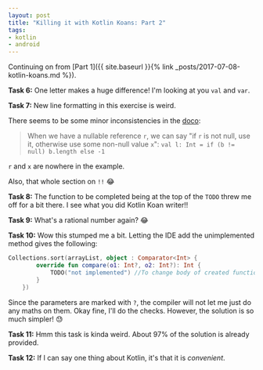 ```yaml
---
layout: post
title: "Killing it with Kotlin Koans: Part 2"
tags:
- kotlin
- android
---
```

Continuing on from [Part 1]({{ site.baseurl }}{% link _posts/2017-07-08-kotlin-koans.md %}).

__Task 6:__
One letter makes a huge difference! I'm looking at you `val` and `var`.

__Task 7:__
New line formatting in this exercise is weird.

There seems to be some minor inconsistencies in the [doco](http://kotlinlang.org/docs/reference/null-safety.html):
> When we have a nullable reference `r`, we can say "if `r` is not null, use it, otherwise use some non-null value `x`":
> `val l: Int = if (b != null) b.length else -1`

`r` and `x` are nowhere in the example.

Also, that whole section on `!!` 😂

__Task 8:__
The function to be completed being at the top of the `TODO` threw me off for a bit there. I see what you did Kotlin Koan writer!!  

__Task 9:__
What's a rational number again? 😂

__Task 10:__
Wow this stumped me a bit. Letting the IDE add the unimplemented method gives the following:
``` kotlin
Collections.sort(arrayList, object : Comparator<Int> {
        override fun compare(o1: Int?, o2: Int?): Int {
            TODO("not implemented") //To change body of created functions use File | Settings | File Templates.
        }
    })
```

Since the parameters are marked with `?`, the compiler will not let me just do any maths on them. Okay fine, I'll do the checks. However, the solution is so much simpler! 😓

__Task 11:__
Hmm this task is kinda weird. About 97% of the solution is already provided.

__Task 12:__
If I can say one thing about Kotlin, it's that it is _convenient_.